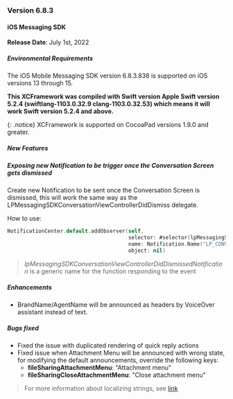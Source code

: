 ### Version 6.8.3
#### iOS Messaging SDK

**Release Date**: July 1st, 2022

##### Environmental Requirements
The iOS Mobile Messaging SDK version 6.8.3.838 is supported on iOS versions 13 through 15.

**This XCFramework was compiled with Swift version Apple Swift version 5.2.4 (swiftlang-1103.0.32.9 clang-1103.0.32.53) which means it will work Swift version 5.2.4 and above.**

{: .notice}
XCFramework is supported on CocoaPad versions 1.9.0 and greater.

##### New Features

##### Exposing new Notification to be trigger once the Conversation Screen gets dismissed

Create new Notification to be sent once the Conversation Screen is dismissed, this will work the same way as the LPMessagingSDKConversationViewControllerDidDismiss delegate.

How to use:

```swift 
NotificationCenter.default.addObserver(self,
                                       selector: #selector(lpMessagingSDKConversationViewControllerDidDismissedNotification),
                                       name: Notification.Name("LP_CONVERSATION_VIEW_CONTROLLER_DISMISSED"),
                                       object: nil)
```

> *lpMessagingSDKConversationViewControllerDidDismissedNotification* is a generic name for the function responding to the event


##### Enhancements

- BrandName/AgentName will be announced as headers by VoiceOver assistant instead of text.


##### Bugs fixed

- Fixed the issue with duplicated rendering of quick reply actions
- Fixed issue when Attachment Menu will be announced with wrong state, for modifying the default announcements, override the following keys:
  - **fileSharingAttachmentMenu**: "Attachment menu"
  - **fileSharingCloseAttachmentMenu**: "Close attachment menu"

> For more information about localizing strings, see [link](mobile-app-messaging-sdk-for-ios-string-localization-localization-keys.html)